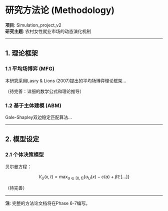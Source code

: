 # 研究方法论 (Methodology)

**项目**: Simulation_project_v2  
**研究主题**: 农村女性就业市场的动态演化机制

---

## 1. 理论框架

### 1.1 平均场博弈 (MFG)

本研究采用Lasry & Lions (2007)提出的平均场博弈理论框架...

（待完善：详细的数学公式和理论推导）

### 1.2 基于主体建模 (ABM)

Gale-Shapley双边稳定匹配算法...

---

## 2. 模型设定

### 2.1 个体决策模型

贝尔曼方程：

$$
V_U(x, t) = \max_{a \in [0,1]} \left\{ u_U(x) - c(a) + \beta \mathbb{E}[...] \right\}
$$

（待完善）

---

**注**: 完整的方法论文档将在Phase 6-7编写。

